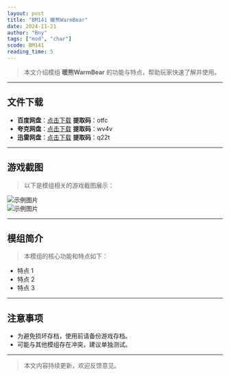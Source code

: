 ```yaml
---
layout: post
title: "BM141 暖熊WarmBear"
date: 2024-11-21
author: "Bny"
tags: ["mod", "char"]
scode: BM141
reading_time: 5
---
```


> 本文介绍模组 **暖熊WarmBear** 的功能与特点，帮助玩家快速了解并使用。

---





## 文件下载
- **百度网盘**：[点击下载](https://pan.baidu.com/s/1ku1vC-OtIYtxmrKRsGLRVQ?pwd=otfc)  **提取码**：otfc  
- **夸克网盘**：[点击下载](https://pan.quark.cn/s/1d6fe05d4f2d?pwd=wv4v)  **提取码**：wv4v  
- **迅雷网盘**：[点击下载](https://pan.xunlei.com/s/VOCCbfcnFJhfcq0_ijHSiz2KA1?pwd=q22t)  **提取码**：q22t  

---

## 游戏截图
> 以下是模组相关的游戏截图展示：

![示例图片](https://example.com/screenshot1.jpg)  
![示例图片](https://example.com/screenshot2.jpg)

---

## 模组简介
> 本模组的核心功能和特点如下：
- 特点 1
- 特点 2
- 特点 3

---

## 注意事项
- 为避免损坏存档，使用前请备份游戏存档。
- 可能与其他模组存在冲突，建议单独测试。

---

> 本文内容持续更新，欢迎反馈意见。
